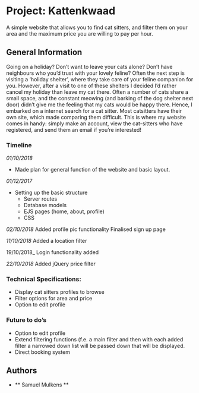 # Project: Kattenkwaad

A simple website that allows you to find cat sitters, and filter them on your area and the maximum price you are willing to pay per hour.

## General Information

Going on a holiday? Don’t want to leave your cats alone? Don’t have neighbours who you’d trust with your lovely feline? Often the next step is visiting a ‘holiday shelter’, where they take care of your feline companion for you. However, after a visit to one of these shelters I decided I’d rather cancel my holiday than leave my cat there. Often a number of cats share a small space, and the constant meowing (and barking of the dog shelter next door) didn’t give me the feeling that my cats would be happy there. Hence, I embarked on a internet search for a cat sitter. Most catsitters have their own site, which made comparing them difficult. This is where my website comes in handy: simply make an account, view the cat-sitters who have registered, and send them an email if you’re interested!


### Timeline
_01/10/2018_
- Made plan for general function of the website and basic layout. 

_01/12/2017_
- Setting up the basic structure
    - Server routes
    - Database models
    - EJS pages (home, about, profile)
    - CSS


_02/10/2018_
Added profile pic functionality
Finalised sign up page

_11/10/2018_
Added a location filter

19/10/2018_
Login functionality added

_22/10/2018_
Added jQuery price filter



### Technical Specifications:

- Display cat sitters profiles to browse
- Filter options for area and price
- Option to edit profile

### Future to do’s

- Option to edit profile
- Extend filtering functions (f.e. a main filter and then with each added filter a narrowed down list will be passed down that will be displayed.
- Direct booking system

## Authors

* ** Samuel Mulkens **